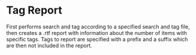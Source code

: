 # Tag Report
First performs search and tag according to a specified search and tag file, then creates a .rtf report with information about the number of items with specific tags.
Tags to report are specified with a prefix and a suffix which are then not included in the report.
